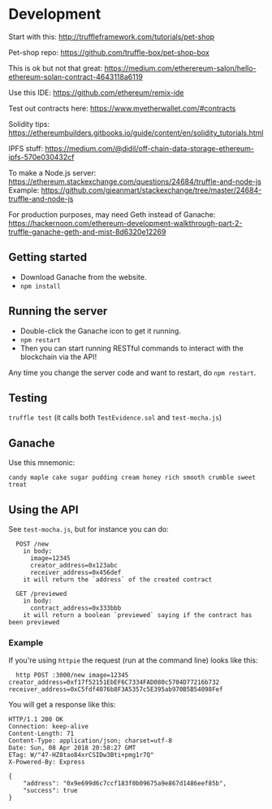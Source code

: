 
# Development

Start with this: http://truffleframework.com/tutorials/pet-shop

Pet-shop repo: https://github.com/truffle-box/pet-shop-box

This is ok but not that great: https://medium.com/etherereum-salon/hello-ethereum-solan-contract-4643118a6119

Use this IDE: https://github.com/ethereum/remix-ide

Test out contracts here: https://www.myetherwallet.com/#contracts

Solidity tips: https://ethereumbuilders.gitbooks.io/guide/content/en/solidity_tutorials.html

IPFS stuff: https://medium.com/@didil/off-chain-data-storage-ethereum-ipfs-570e030432cf

To make a Node.js server: https://ethereum.stackexchange.com/questions/24684/truffle-and-node-js
Example: https://github.com/gjeanmart/stackexchange/tree/master/24684-truffle-and-node-js

For production purposes, may need Geth instead of Ganache: https://hackernoon.com/ethereum-development-walkthrough-part-2-truffle-ganache-geth-and-mist-8d6320e12269

## Getting started

* Download Ganache from the website.
* `npm install`

## Running the server

* Double-click the Ganache icon to get it running.
* `npm restart`
* Then you can start running RESTful commands to interact with the blockchain via the API!

Any time you change the server code and want to restart, do `npm restart`.

## Testing

`truffle test` (it calls both `TestEvidence.sol` and `test-mocha.js`)

<!-- To test raw contracts: `truffle test`

Testing the API: `npm test` -->

## Ganache

Use this mnemonic:

```
candy maple cake sugar pudding cream honey rich smooth crumble sweet treat
```

## Using the API

See `test-mocha.js`, but for instance you can do:

```
  POST /new
    in body:
      image=12345
      creator_address=0x123abc
      receiver_address=0x456def
    it will return the `address` of the created contract

  GET /previewed
    in body:
      contract_address=0x333bbb
    it will return a boolean `previewed` saying if the contract has been previewed
```

### Example

If you're using `httpie` the request (run at the command line) looks like this:

```
  http POST :3000/new image=12345 creator_address=0xf17f52151EbEF6C7334FAD080c5704D77216b732 receiver_address=0xC5fdf4076b8F3A5357c5E395ab970B5B54098Fef
```

You will get a response like this:

```
HTTP/1.1 200 OK
Connection: keep-alive
Content-Length: 71
Content-Type: application/json; charset=utf-8
Date: Sun, 08 Apr 2018 20:58:27 GMT
ETag: W/"47-HZ8tao84xrCSIDw3Bti+pmg1r7Q"
X-Powered-By: Express

{
    "address": "0x9e699d6c7ccf183f0b09675a9e867d1486eef85b",
    "success": true
}
```
